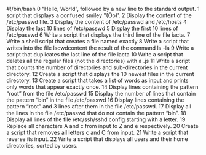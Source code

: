 #!/bin/bash
0 “Hello, World”, followed by a new line to the standard output.
1 script that displays a confused smiley "(Ôo)'.
2 Display the content of the /etc/passwd file.
3 Display the content of /etc/passwd and /etc/hosts
4 Display the last 10 lines of /etc/passwd
5 Display the first 10 lines of /etc/passwd
6 Write a script that displays the third line of the file iacta.
7 Write a shell script that creates a file named exactly 
8 Write a script that writes into the file lscwdcontent the result of the command ls -la
9 Write a script that duplicates the last line of the file iacta
10 Write a script that deletes all the regular files (not the directories) with a .js
11 Write a script that counts the number of directories and sub-directories in the current directory.
12 Create a script that displays the 10 newest files in the current directory.
13 Create a script that takes a list of words as input and prints only words that appear exactly once.
14 Display lines containing the pattern “root” from the file /etc/passwd
15 Display the number of lines that contain the pattern “bin” in the file /etc/passwd
16 Display lines containing the pattern “root” and 3 lines after them in the file /etc/passwd.
17 Display all the lines in the file /etc/passwd that do not contain the pattern “bin”.
18 Display all lines of the file /etc/ssh/sshd config starting with a letter.
19 Replace all characters A and c from input to Z and e respectively.
20 Create a script that removes all letters c and C from input.
21 Write a script that reverse its input.
22 Write a script that displays all users and their home directories, sorted by users.
